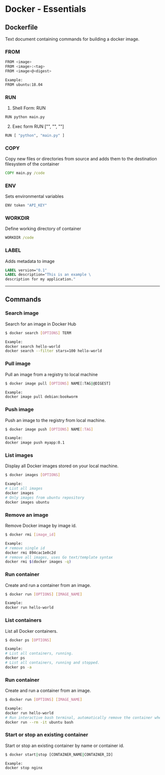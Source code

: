 # Docker - Essentials

## Dockerfile

Text document containing commands for building a docker image.

### FROM

```bash
FROM <image>
FROM <image>:<tag>
FROM <image>@<digest>

Example:
FROM ubuntu:18.04
```

### RUN

1. Shell Form: RUN <command>

```cmd
RUN python main.py
```

2. Exec form RUN ["<executable>", "<param1>", "<param2>"]

```cmd
RUN [ "python", "main.py" ]
```

### COPY

Copy new files or directories from source and adds them to the destination filesystem of the container

```cmd
COPY main.py /code
```

### ENV

Sets environmental variables <key> <value>

```cmd
ENV token "API_KEY"
```

### WORKDIR

Define working directory of container

```cmd
WORKDIR /code
```

### LABEL

Adds metadata to image

```cmd
LABEL version="0.1"
LABEL description="This is an example \
description for my application."
```

---

## Commands

### Search image

Search for an image in Docker Hub

```bash
$ docker search [OPTIONS] TERM

Example:
docker search hello-world
docker search --filter stars=100 hello-world
```

### Pull image

Pull an image from a registry to local machine

```bash
$ docker image pull [OPTIONS] NAME[:TAG|@DIGEST]

Example:
docker image pull debian:bookworm
```

### Push image

Push an image to the registry from local machine.

```bash
$ docker image push [OPTIONS] NAME[:TAG]

Example:
docker image push myapp:0.1
```

### List images

Display all Docker images stored on your local machine.

```bash
$ docker images [OPTIONS]

Example:
# List all images
docker images
# Only images from ubuntu repository
docker images ubuntu
```

### Remove an image

Remove Docker image by image id.

```bash
$ docker rmi [image_id]

Example:
# remove single id
docker rmi 894cac1e0c2d
# remove all images, uses Go text/template syntax
docker rmi $(docker images -q)
```

### Run container

Create and run a container from an image.

```bash
$ docker run [OPTIONS] [IMAGE_NAME]

Example:
docker run hello-world
```

### List containers

List all Docker containers.

```bash
$ docker ps [OPTIONS]

Example:
# List all containers, running.
docker ps
# List all containers, running and stopped.
docker ps -a
```

### Run container

Create and run a container from an image.

```bash
$ docker run [OPTIONS] [IMAGE_NAME]

Example:
docker run hello-world
# Run interactive bash terminal, automatically remove the container when it exits.
docker run --rm -it ubuntu bash
```

### Start or stop an existing container

Start or stop an existing container by name or container id.

```bash
$ docker start|stop [CONTAINER_NAME|CONTAINER_ID]

Example:
docker stop nginx
```
